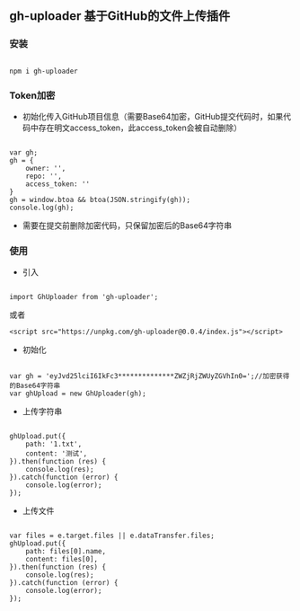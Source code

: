 ## gh-uploader 基于GitHub的文件上传插件

### 安装

``` 

npm i gh-uploader
```

### Token加密

- 初始化传入GitHub项目信息（需要Base64加密，GitHub提交代码时，如果代码中存在明文access_token，此access_token会被自动删除）

``` 

var gh;
gh = {
    owner: '',
    repo: '',
    access_token: ''
}
gh = window.btoa && btoa(JSON.stringify(gh));
console.log(gh);
```

* 需要在提交前删除加密代码，只保留加密后的Base64字符串

### 使用

* 引入

``` 

import GhUploader from 'gh-uploader';
```
或者
```
<script src="https://unpkg.com/gh-uploader@0.0.4/index.js"></script>
```

* 初始化

``` 

var gh = 'eyJvd25lciI6IkFc3**************ZWZjRjZWUyZGVhIn0=';//加密获得的Base64字符串
var ghUpload = new GhUploader(gh);

```

* 上传字符串

``` 

ghUpload.put({
    path: '1.txt',
    content: '测试',
}).then(function (res) {
    console.log(res);
}).catch(function (error) {
    console.log(error);
});

```

* 上传文件

``` 

var files = e.target.files || e.dataTransfer.files;
ghUpload.put({
    path: files[0].name,
    content: files[0],
}).then(function (res) {
    console.log(res);
}).catch(function (error) {
    console.log(error);
});

```
